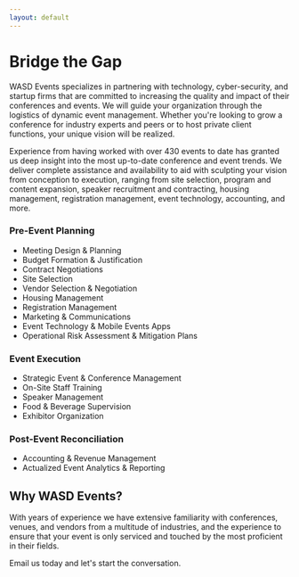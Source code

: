 ```yaml
---
layout: default
---
```


# Bridge the Gap

WASD Events specializes in partnering with technology, cyber-security, and startup firms that are committed to increasing the quality and impact of their conferences and events. We will guide your organization through the logistics of dynamic event management. Whether you're looking to grow a conference for industry experts and peers or to host private client functions, your unique vision will be realized.

Experience from having worked with over 430 events to date has granted us deep insight into the most up-to-date conference and event trends. We deliver complete assistance and availability to aid with sculpting your vision from conception to execution, ranging from site selection, program and content expansion, speaker recruitment and contracting, housing management, registration management, event technology, accounting, and more.

### Pre-Event Planning
* Meeting Design & Planning
* Budget Formation & Justification
* Contract Negotiations
* Site Selection
* Vendor Selection & Negotiation
* Housing Management
* Registration Management
* Marketing & Communications
* Event Technology & Mobile Events Apps
* Operational Risk Assessment & Mitigation Plans

### Event Execution
* Strategic Event & Conference Management
* On-Site Staff Training
* Speaker Management
* Food & Beverage Supervision
* Exhibitor Organization

### Post-Event Reconciliation
* Accounting & Revenue Management
* Actualized Event Analytics & Reporting

## Why WASD Events?

With years of experience we have extensive familiarity with conferences, venues, and vendors from a multitude of industries, and the experience to ensure that your event is only serviced and touched by the most proficient in their fields.

Email us today and let's start the conversation.
